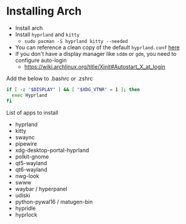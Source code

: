 # Installing Arch

- Install arch
- Install `hyprland` and `kitty`
    - `sudo pacman -S hyprland kitty --needed`
- You can reference a clean copy of the default `hyprland.conf` [here](https://github.com/hyprwm/Hyprland/tree/main/example)
- If you don't have a display manager like `sddm` or `gdm`, you need to configure auto-login
    - https://wiki.archlinux.org/title/Xinit#Autostart_X_at_login

Add the below to .bashrc or .zshrc
```sh
if [ -z "$DISPLAY" ] && [ "$XDG_VTNR" = 1 ]; then
  exec Hyprland
fi
```

List of apps to install
- hyprland
- kitty
- swaync
- pipewire
- xdg-desktop-portal-hyprland
- polkit-gnome
- qt5-wayland
- qt6-wayland
- nwg-look
- swww
- waybar / hyperpanel
- udiski
- python-pywal16 / matugen-bin
- hypridle
- hyprlock